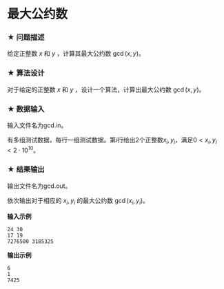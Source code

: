 # 最大公约数

### ★ 问题描述

给定正整数 $x$ 和 $y$ ，计算其最大公约数 $\operatorname{gcd}(x,y)$。

### ★ 算法设计

 对于给定的正整数 $x$ 和 $y$ ，设计一个算法，计算出最大公约数 $\operatorname{gcd}(x,y)$。

### ★ 数据输入

输入文件名为gcd.in。

有多组测试数据，每行一组测试数据。第$i$行给出2个正整数$x_i,y_i$，满足$0<x_i,y_i<2\cdot10^{10}$。

### ★ 结果输出

输出文件名为gcd.out。

依次输出对于相应的 $x_i,y_i$ 的最大公约数 $\operatorname{gcd}(x_i,y_i)$。

**输入示例**  

```
24 30
17 19
7276500 3185325
```

**输出示例**  

```
6
1
7425
```

